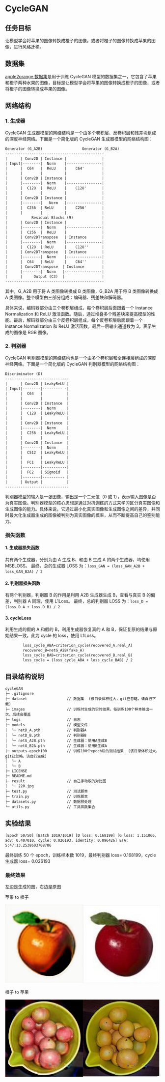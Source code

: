 # CycleGAN

## 任务目标

让模型学会将苹果的图像转换成橙子的图像，或者将橙子的图像转换成苹果的图像，进行风格迁移。

## 数据集

[apple2orange 数据集](http://efrosgans.eecs.berkeley.edu/cyclegan/datasets/)是用于训练 CycleGAN 模型的数据集之一，它包含了苹果和橙子两种水果的图像，目标是让模型学会将苹果的图像转换成橙子的图像，或者将橙子的图像转换成苹果的图像。

## 网络结构

### 1. 生成器

CycleGAN 生成器模型的网络结构是一个由多个卷积层、反卷积层和残差块组成的深度神经网络。下面是一个简化版的 CycleGAN 生成器模型的网络结构图：

```
Generator (G_A2B)                  Generator (G_B2A)
---------------------------------------------
|      | Conv2D | Instance |                |
| Input|--------|  Norm    |----------------|
|      |  C64   |  ReLU    |    C64'        |
|      |        |          |                |
|      | Conv2D | Instance |                |
|      |--------|  Norm    |----------------|
|      |  C128  |  ReLU    |    C128'       |
|      |        |          |                |
|      | Conv2D | Instance |                |
|      |--------|   Norm   |----------------|
|      |  C256  | ReLU     |    C256'       |
|      |        |          |                |
|           Residual Blocks (9)             |
|      | Conv2D | Instance |                |
|      |--------|  Norm    |----------------|
|      |  C256  |  ReLU    |                |
|      | Conv2DTranspose   | Instance       |
|      |--------|  Norm    |----------------|
|      |  C128  | ReLU     |    C128''      |
|      | Conv2DTranspose   | Instance       |
|      |--------|  Norm    |----------------|
|      |  C64   | ReLU     |    C64''       |
|      | Conv2DTranspose  | Instance        |
|      |--------|  Norm   |-----------------|
|      |     Output (C3)  |                 |
---------------------------------------------
```

其中，G_A2B 用于将 A 类图像转换成 B 类图像，G_B2A 用于将 B 类图像转换成 A 类图像。整个模型由三部分组成：编码器、残差块和解码器。

具体来说，编码器部分由三个卷积层组成，每个卷积层后面跟着一个 Instance Normalization 和 ReLU 激活函数。随后，通过堆叠多个残差块来提高模型的性能。最后，解码器部分由三个反卷积层组成，每个反卷积层后面跟着一个 Instance Normalization 和 ReLU 激活函数。最后一层输出通道数为 3，表示生成的图像是 RGB 图像。

### 2. 判别器

CycleGAN 判别器模型的网络结构也是一个由多个卷积层和全连接层组成的深度神经网络。下面是一个简化版的 CycleGAN 判别器模型的网络结构图：

```
Discriminator (D)
-----------------------------
|      | Conv2D | LeakyReLU |
| Input|--------|--------- -|
|      |  C64   |           |
|      |        |           |
|      | Conv2D | Instance  |
|      |--------|  Norm     |
|      |  C128  | LeakyReLU |
|      |        |           |
|      | Conv2D | Instance  |
|      |--------|  Norm     |
|      |  C256  | LeakyReLU |
|      |        |           |
|      | Conv2D | Instance  |
|      |--------|  Norm     |
|      |  C512  | LeakyReLU |
|      |        |           |
|      |  FC1   | LeakyReLU |
|      |--------|-----------|
|      |  FC2   | Sigmoid   |
|      |--------|---------- |
|      | Output |           |
-----------------------------
```

判别器模型的输入是一张图像，输出是一个二元值（0 或 1），表示输入图像是否为真实图像。判别器模型的核心思想是通过对抗训练的方式来学习区分真实图像和生成图像的能力。具体来说，它通过最小化真实图像和生成图像之间的差异，并同时最大化生成器生成的图像被判别为真实图像的概率，从而不断提高自己的鉴别能力。

### 损失函数

#### 1. 生成器损失函数

共有两个生成器，分别为由 A 生成 B、和由 B 生成 A 的两个生成器，均使用 MSELOSS。
最终，总的生成器 LOSS 为：`loss_GAN = (loss_GAN_A2B + loss_GAN_B2A) / 2`

#### 2. 判别器损失函数

有两个判别器，判别器 B 的作用是利用 A2B 生成器生成 B，查看与真实 B 的偏差，判别器 A 同理，使用 L1Loss。
最终，总的判别器 LOSS 为：`loss_D = (loss_D_A + loss_D_B) / 2`

#### 3. cycleLoss

利用生成的假的 A 和假的 B，利用生成器恢复真的 A 和 B，保证复原的结果与原始结果一致，此为 cycle 的 loss，使用 L1Loss。

```
        loss_cycle_ABA=criterion_cycle(recovered_A,real_A)
        recovered_B=netG_A2B(fake_A)
        loss_cycle_BAB=criterion_cycle(recovered_B,real_B)
        loss_cycle = (loss_cycle_ABA + loss_cycle_BAB) / 2
```

## 目录结构说明

```
cycleGAN
├─ .gitignore
├─ dataset                  // 数据集  (该目录体积过大，git已忽略，请自行下载)
├─ images                   // 训练时生成的实时结果，每训练100个样本输出一次，后续会覆盖
├─ logs                     // 日志
├─ models                   // 模型文件
│  └─ netD_A.pth            // 判别器A
│  └─ netD_B.pth            // 判别器B
│  └─ netG_A2B.pth          // 生成器：使用A生成B
│  └─ netG_B2A.pth          // 生成器：使用B生成A
├─ outputs-epoch100         // 训练100个epoch后的测试结果  (该目录体积过大，git已忽略，请自行生成)
│  └─ A
│  └─ B
├─ LICENSE
├─ README.md
├─ result                   // 自己手动取的对比图
│  └─ 220.jpg
├─ test.py                  // 测试脚本
├─ train.py                 // 训练脚本
├─ datasets.py              // 数据预处理
└─ utils.py                 // 工具函数集合

```

## 实验结果

<!-- ### 1. 20 个 epoch

```
[Epoch 20/20] [Batch 1018/1019] [D loss: 0.168274] [G loss: 1.308673, adv: 0.394398, cycle: 0.032541, identity: 0.117772] ETA: 2:11:55.82506760343
```

### 2. 50 个 epoch

```

```

### 3.  -->

```
[Epoch 50/50] [Batch 1019/1019] [D loss: 0.168199] [G loss: 1.151066, adv: 0.407010, cycle: 0.026193, identity: 0.096426] ETA: 5:47:13.2538603708706
```

最终训练 50 个 epoch，训练样本数 1019，最终判别器 loss= 0.168199，cycle 生成器 loss= 0.026193

### 最终效果

左边是生成的图，右边是原图

苹果 to 橙子

![demo](./result/220.jpg)

橙子 to 苹果

![demo](./result/133.jpg)

<!-- ```
[Epoch 100/100] [Batch 1018/1019] [D loss: 0.340311] [G loss: 0.552427, adv: 0.116484, cycle: 0.017132, identity: 0.052925] ETA: 11：49：41.962243098504
``` -->
